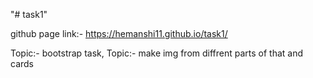 "# task1" 


github page link:- https://hemanshi11.github.io/task1/

Topic:- bootstrap task,
Topic:- make img from diffrent parts of that and cards



